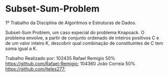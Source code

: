 # Subset-Sum-Problem

1º Trabalho da Disciplina de Algoritmos e Estruturas de Dados.

Subset-Sum Problem, um caso especial do problema Knapsack. O problema envolve, a partir de conjunto ordenado de inteiros positivos C e de um valor inteiro K, descobrir qual combinação de constituintes de C tem soma igual a K.

Trabalho Realizado por: 102435 Rafael Remígio 50% https://github.com/Rafael-Remigio; 104360 João Correia 50% https://github.com/jteles277;
